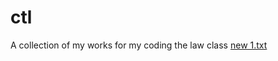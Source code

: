 
# ctl
A collection of my works for my coding the law class
[new 1.txt](https://github.com/clang234/ctl/files/7023833/new.1.txt)
